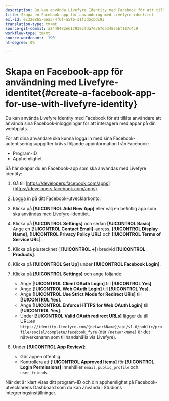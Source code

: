 ```yaml
---
description: Du kan använda Livefyre Identity med Facebook för att tillåta användare att använda sina Facebook-inloggningar för att interagera med appar på din webbplats.
title: Skapa en Facebook-app för användning med Livefyre-identitet
exl-id: ec320865-6ea3-4f6f-a5f6-31f3d5cbdc93
translation-type: tm+mt
source-git-commit: a2449482e617939cfda7e367da34875bf187c4c9
workflow-type: tm+mt
source-wordcount: '190'
ht-degree: 0%

---
```


# Skapa en Facebook-app för användning med Livefyre-identitet{#create-a-facebook-app-for-use-with-livefyre-identity}

Du kan använda Livefyre Identity med Facebook för att tillåta användare att använda sina Facebook-inloggningar för att interagera med appar på din webbplats.

För att dina användare ska kunna logga in med sina Facebook-autentiseringsuppgifter krävs följande appinformation från Facebook:

* Program-ID
* Apphemlighet

Så här skapar du en Facebook-app som ska användas med Livefyre Identity:

1. Gå till [https://developers.facebook.com/apps](https://developers.facebook.com/apps).
1. Logga in på ditt Facebook-utvecklarkonto.
1. Klicka på **[!UICONTROL Add New App]** eller välj en befintlig app som ska användas med Livefyre-identitet.
1. Klicka på **[!UICONTROL Settings]** och sedan **[!UICONTROL Basic]**. Ange en **[!UICONTROL Contact Email]**-adress, **[!UICONTROL Display Name]**, **[!UICONTROL Privacy Policy URL]** och **[!UICONTROL Terms of Service URL]**.
1. Klicka på plustecknet ( **[!UICONTROL +]**) bredvid **[!UICONTROL Products]**.
1. Klicka på **[!UICONTROL Set Up]** under **[!UICONTROL Facebook Login]**.
1. Klicka på **[!UICONTROL Settings]** och ange följande:

   * Ange **[!UICONTROL Client OAuth Login]** till **[!UICONTROL Yes]**.
   * Ange **[!UICONTROL Web OAuth Login]** till **[!UICONTROL Yes]**.
   * Ange **[!UICONTROL Use Strict Mode for Redirect URIs]** till **[!UICONTROL Yes]**.
   * Ange **[!UICONTROL Enforce HTTPS for Web OAuth Login]** till **[!UICONTROL Yes]**.
   * Under **[!UICONTROL Valid OAuth redirect URLs]** lägger du till URL:en `https://identity.livefyre.com/{networkName}/api/v1.0/public/profile/social/complete/facebook_fyre` (där `{networkName}` är det nätverksnamn som tillhandahålls via Livefyre).

1. Under **[!UICONTROL App Review]**:

   * Gör appen offentlig.
   * Kontrollera att **[!UICONTROL Approved Items]** för **[!UICONTROL Login Permissions]** innehåller `email`, `public_profile` och `user_friends`.

När det är klart visas ditt program-ID och din apphemlighet på Facebook-utvecklarens Dashboard som du kan använda i Studions integreringsinställningar.
